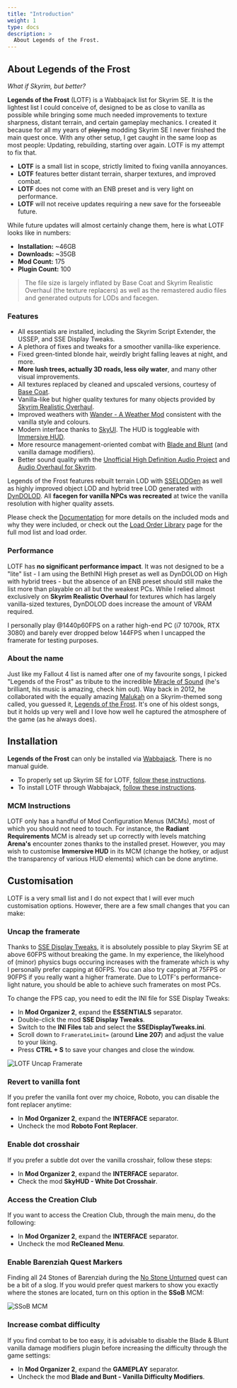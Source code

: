 ```yaml
---
title: "Introduction"
weight: 1
type: docs
description: >
  About Legends of the Frost.
---
```


## About Legends of the Frost

*What if Skyrim, but better?*

**Legends of the Frost** (LOTF) is a Wabbajack list for Skyrim SE. It is the lightest list I could conceive of, designed to be as close to vanilla as possible while bringing some much needed improvements to texture sharpness, distant terrain, and certain gameplay mechanics. I created it because for all my years of ~~playing~~ modding Skyrim SE I never finished the main quest once. With any other setup, I get caught in the same loop as most people: Updating, rebuilding, starting over again. LOTF is my attempt to fix that.

- **LOTF** is a small list in scope, strictly limited to fixing vanilla annoyances.
- **LOTF** features better distant terrain, sharper textures, and improved combat.
- **LOTF** does not come with an ENB preset and is very light on performance.
- **LOTF** will not receive updates requiring a new save for the forseeable future.

While future updates will almost certainly change them, here is what LOTF looks like in numbers:

- **Installation:** ~46GB
- **Downloads:** ~35GB
- **Mod Count:** 175
- **Plugin Count:** 100

> The file size is largely inflated by Base Coat and Skyrim Realistic Overhaul (the texture replacers) as well as the remastered audio files and generated outputs for LODs and facegen. 

### Features

- All essentials are installed, including the Skyrim Script Extender, the USSEP, and SSE Display Tweaks.
- A plethora of fixes and tweaks for a smoother vanilla-like experience.
- Fixed green-tinted blonde hair, weirdly bright falling leaves at night, and more.
- **More lush trees, actually 3D roads, less oily water**, and many other visual improvements.
- All textures replaced by cleaned and upscaled versions, courtesy of [Base Coat](https://www.nexusmods.com/skyrimspecialedition/mods/46850).
- Vanilla-like but higher quality textures for many objects provided by [Skyrim Realistic Overhaul](https://www.moddb.com/mods/skyrim-realistic-overhaul).
- Improved weathers with [Wander - A Weather Mod](https://www.nexusmods.com/skyrimspecialedition/mods/24439) consistent with the vanilla style and colours.
- Modern interface thanks to [SkyUI](https://www.nexusmods.com/skyrimspecialedition/mods/12604). The HUD is toggleable with [Immersive HUD](https://www.nexusmods.com/skyrimspecialedition/mods/12440).
- More resource management-oriented combat with [Blade and Blunt](https://www.nexusmods.com/skyrimspecialedition/mods/34549) (and vanilla damage modifiers).
- Better sound quality with the [Unofficial High Definition Audio Project](https://www.nexusmods.com/skyrimspecialedition/mods/18115) and [Audio Overhaul for Skyrim](https://www.nexusmods.com/skyrimspecialedition/mods/12466).

Legends of the Frost features rebuilt terrain LOD with [SSELODGen](https://stepmodifications.org/forum/topic/13451-xlodgen-terrain-lod-beta-84-for-fnv-fo3-fo4-fo4vr-tes5-sse-tes5vr-enderal-enderalse/?ct=1629204990) as well as highly improved object LOD and hybrid tree LOD generated with [DynDOLOD](https://www.nexusmods.com/skyrimspecialedition/mods/32382). All **facegen for vanilla NPCs was recreated** at twice the vanilla resolution with higher quality assets.

Please check the [Documentation](/lotf/documentation/) for more details on the included mods and why they were included, or check out the [Load Order Library](https://loadorderlibrary.com/lists/legends-of-the-frost) page for the full mod list and load order.

### Performance

LOTF has **no significant performance impact**. It was not designed to be a "lite" list -  I am using the BethINI High preset as well as DynDOLOD on High with hybrid trees - but the absence of an ENB preset should still make the list more than playable on all but the weakest PCs. While I relied almost exclusively on **Skyrim Realistic Overhaul** for textures which has largely vanilla-sized textures, DynDOLOD does increase the amount of VRAM required.

I personally play @1440p60FPS on a rather high-end PC (i7 10700k, RTX 3080) and barely ever dropped below 144FPS when I uncapped the framerate for testing purposes.

### About the name

Just like my Fallout 4 list is named after one of my favourite songs, I picked "Legends of the Frost" as tribute to the incredible [Miracle of Sound](https://www.youtube.com/channel/UCSfoxYTlCPFfglckBLrjpsA) (he's brilliant, his music is amazing, check him out). Way back in 2012, he collaborated with the equally amazing [Malukah](https://www.youtube.com/user/malufenix) on a Skyrim-themed song called, you guessed it, [Legends of the Frost](https://www.youtube.com/watch?v=0FLQ4rACE-0). It's one of his oldest songs, but it holds up very well and I love how well he captured the atmosphere of the game (as he always does).

## Installation

**Legends of the Frost** can only be installed via [Wabbajack](https://www.wabbajack.org/#/). There is no manual guide.

- To properly set up Skyrim SE for LOTF, [follow these instructions](/wj/wj-sse/game-setup/).
- To install LOTF through Wabbajack, [follow these instructions](/wj/wj-sse/list-installation/).

### MCM Instructions

LOTF only has a handful of Mod Configuration Menus (MCMs), most of which you should not need to touch. For instance, the **Radiant Requirements** MCM is already set up correctly with levels matching **Arena's** encounter zones thanks to the installed preset. However, you may wish to customise **Immersive HUD** in its MCM (change the hotkey, or adjust the transparency of various HUD elements) which can be done anytime.

## Customisation

LOTF is a very small list and I do not expect that I will ever much customisation options. However, there are a few small changes that you can make:

### Uncap the framerate

Thanks to [SSE Display Tweaks](https://www.nexusmods.com/skyrimspecialedition/mods/34705), it is absolutely possible to play Skyrim SE at above 60FPS without breaking the game. In my experience, the likelyhood of (minor) physics bugs occuring increases with the framerate which is why I personally prefer capping at 60FPS. You can also try capping at 75FPS or 90FPS if you really want a higher framerate. Due to LOTF's performance-light nature, you should be able to achieve such framerates on most PCs.

To change the FPS cap, you need to edit the INI file for SSE Display Tweaks:

- In **Mod Organizer 2**, expand the **ESSENTIALS** separator.
- Double-click the mod **SSE Display Tweaks**.
- Switch to the **INI Files** tab and select the **SSEDisplayTweaks.ini**.
- Scroll down to `FramerateLimit=` (around **Line 207**) and adjust the value to your liking.
- Press **CTRL + S** to save your changes and close the window.

![LOTF Uncap Framerate](/Pictures/lotf/lotf-uncap-framerate.png)

### Revert to vanilla font

If you prefer the vanilla font over my choice, Roboto, you can disable the font replacer anytime:

- In **Mod Organizer 2**, expand the **INTERFACE** separator.
- Uncheck the mod **Roboto Font Replacer**.

### Enable dot crosshair

If you prefer a subtle dot over the vanilla crosshair, follow these steps:

- In **Mod Organizer 2**, expand the **INTERFACE** separator.
- Check the mod **SkyHUD - White Dot Crosshair**.

### Access the Creation Club

If you want to access the Creation Club, through the main menu, do the following:

- In **Mod Organizer 2**, expand the **INTERFACE** separator.
- Uncheck the mod **ReCleaned Menu**.

### Enable Barenziah Quest Markers

Finding all 24 Stones of Barenziah during the [No Stone Unturned](https://en.uesp.net/wiki/Skyrim:No_Stone_Unturned) quest can be a bit of a slog. If you would prefer quest markers to show you exactly where the stones are located, turn on this option in the **SSoB** MCM:

![SSoB MCM](/Pictures/lotf/lotf-ssob-mcm.jpg)

### Increase combat difficulty

If you find combat to be too easy, it is advisable to disable the Blade & Blunt vanilla damage modifiers plugin before increasing the difficulty through the game settings:

- In **Mod Organizer 2**, expand the **GAMEPLAY** separator.
- Uncheck the mod **Blade and Bunt - Vanilla Difficulty Modifiers**.